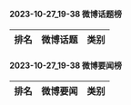 #### 2023-10-27_19-38  微博话题榜

| 排名 | 微博话题 | 类别 |
| --- | --- | --- |
#### 2023-10-27_19-38  微博要闻榜

| 排名 | 微博要闻 | 类别 |
| --- | --- | --- |
